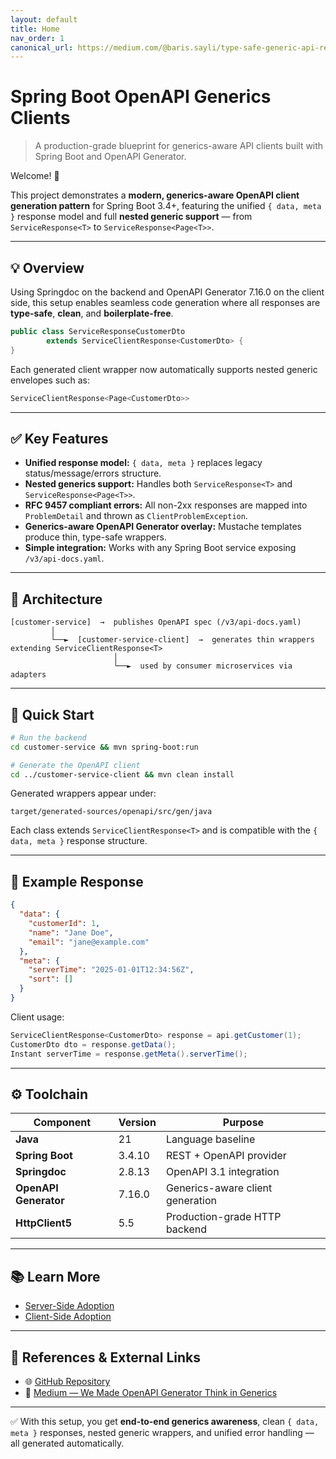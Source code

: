 ```yaml
---
layout: default
title: Home
nav_order: 1
canonical_url: https://medium.com/@baris.sayli/type-safe-generic-api-responses-with-spring-boot-3-4-openapi-generator-and-custom-templates-ccd93405fb04
---
```


# Spring Boot OpenAPI Generics Clients

> A production-grade blueprint for generics-aware API clients built with Spring Boot and OpenAPI Generator.

Welcome! 👋

This project demonstrates a **modern, generics-aware OpenAPI client generation pattern** for Spring Boot 3.4+, featuring
the unified `{ data, meta }` response model and full **nested generic support** — from `ServiceResponse<T>` to
`ServiceResponse<Page<T>>`.

---

## 💡 Overview

Using Springdoc on the backend and OpenAPI Generator 7.16.0 on the client side, this setup enables seamless code
generation where all responses are **type-safe**, **clean**, and **boilerplate-free**.

```java
public class ServiceResponseCustomerDto
        extends ServiceClientResponse<CustomerDto> {
}
```

Each generated client wrapper now automatically supports nested generic envelopes such as:

```java
ServiceClientResponse<Page<CustomerDto>>
```

---

## ✅ Key Features

* **Unified response model:** `{ data, meta }` replaces legacy status/message/errors structure.
* **Nested generics support:** Handles both `ServiceResponse<T>` and `ServiceResponse<Page<T>>`.
* **RFC 9457 compliant errors:** All non-2xx responses are mapped into `ProblemDetail` and thrown as
  `ClientProblemException`.
* **Generics-aware OpenAPI Generator overlay:** Mustache templates produce thin, type-safe wrappers.
* **Simple integration:** Works with any Spring Boot service exposing `/v3/api-docs.yaml`.

---

## 🧩 Architecture

```
[customer-service]  →  publishes OpenAPI spec (/v3/api-docs.yaml)
         │
         └──►  [customer-service-client]  →  generates thin wrappers extending ServiceClientResponse<T>
                       │
                       └──►  used by consumer microservices via adapters
```

---

## 🚀 Quick Start

```bash
# Run the backend
cd customer-service && mvn spring-boot:run

# Generate the OpenAPI client
cd ../customer-service-client && mvn clean install
```

Generated wrappers appear under:

`target/generated-sources/openapi/src/gen/java`

Each class extends `ServiceClientResponse<T>` and is compatible with the `{ data, meta }` response structure.

---

## 🧱 Example Response

```json
{
  "data": {
    "customerId": 1,
    "name": "Jane Doe",
    "email": "jane@example.com"
  },
  "meta": {
    "serverTime": "2025-01-01T12:34:56Z",
    "sort": []
  }
}
```

Client usage:

```java
ServiceClientResponse<CustomerDto> response = api.getCustomer(1);
CustomerDto dto = response.getData();
Instant serverTime = response.getMeta().serverTime();
```

---

## ⚙️ Toolchain

| Component             | Version | Purpose                          |
|-----------------------|---------|----------------------------------|
| **Java**              | 21      | Language baseline                |
| **Spring Boot**       | 3.4.10  | REST + OpenAPI provider          |
| **Springdoc**         | 2.8.13  | OpenAPI 3.1 integration          |
| **OpenAPI Generator** | 7.16.0  | Generics-aware client generation |
| **HttpClient5**       | 5.5     | Production-grade HTTP backend    |

---

## 📚 Learn More

* [Server-Side Adoption](adoption/server-side-adoption.md)
* [Client-Side Adoption](adoption/client-side-adoption.md)

---

## 🔗 References & External Links

<div class="callout learn-more">
  <ul>
    <li>🌐 <a href="https://github.com/bsayli/spring-boot-openapi-generics-clients" target="_blank" rel="noopener">GitHub Repository</a></li>
    <li>📘 <a href="https://medium.com/@baris.sayli/type-safe-generic-api-responses-with-spring-boot-3-4-openapi-generator-and-custom-templates-ccd93405fb04" target="_blank" rel="noopener">Medium — We Made OpenAPI Generator Think in Generics</a></li>
  </ul>
</div>

---

✅ With this setup, you get **end-to-end generics awareness**, clean `{ data, meta }` responses, nested generic wrappers,
and unified error handling — all generated automatically.
